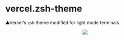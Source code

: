 # vercel.zsh-theme

▲Vercel's `zsh` theme modified for light mode terminals

<p align="center">
  <img src="https://raw.githubusercontent.com/vercel/zsh-theme/master/screenshot.png?v=2">
</p>
